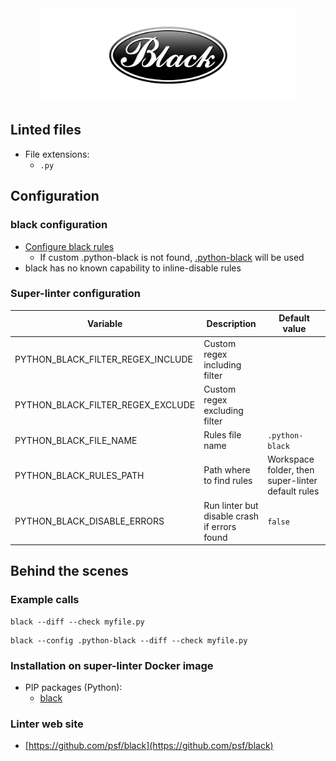 <!-- markdownlint-disable MD033 MD041 -->
<!-- Generated by .automation/build.py, please do not update manually -->

<div align="center">
  <a href="https://github.com/psf/black" target="blank" title="Visit linter Web Site">
    <img src="https://raw.githubusercontent.com/psf/black/master/docs/_static/logo2-readme.png" alt="black" height="150px">
  </a>
</div>

## Linted files

- File extensions:
  - `.py`

## Configuration

### black configuration

- [Configure black rules](https://black.readthedocs.io/en/stable/compatible_configs.html)
  - If custom .python-black is not found, [.python-black](https://github.com/nvuillam/super-linter/tree/POC_RefactorInPython/TEMPLATES/.python-black) will be used
- black has no known capability to inline-disable rules

### Super-linter configuration

| Variable | Description | Default value |
| ----------------- | -------------- | -------------- |
| PYTHON_BLACK_FILTER_REGEX_INCLUDE | Custom regex including filter |  |
| PYTHON_BLACK_FILTER_REGEX_EXCLUDE | Custom regex excluding filter |  |
| PYTHON_BLACK_FILE_NAME | Rules file name | `.python-black` |
| PYTHON_BLACK_RULES_PATH | Path where to find rules | Workspace folder, then super-linter default rules |
| PYTHON_BLACK_DISABLE_ERRORS | Run linter but disable crash if errors found | `false` |

## Behind the scenes

### Example calls

```shell
black --diff --check myfile.py
```

```shell
black --config .python-black --diff --check myfile.py
```


### Installation on super-linter Docker image

- PIP packages (Python):
  - [black](https://pypi.org/project/black)

### Linter web site
- [https://github.com/psf/black](https://github.com/psf/black)

